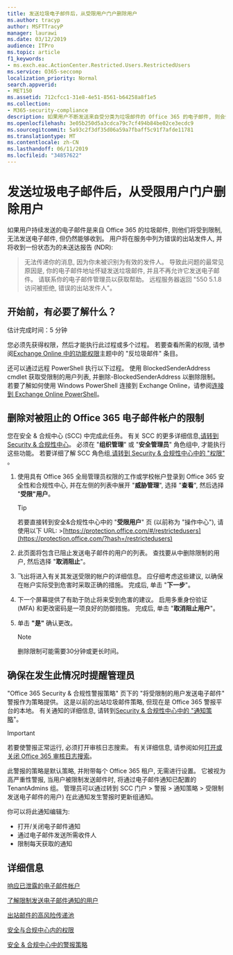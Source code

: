 ```yaml
---
title: 发送垃圾电子邮件后，从受限用户门户删除用户
ms.author: tracyp
author: MSFTTracyP
manager: laurawi
ms.date: 03/12/2019
audience: ITPro
ms.topic: article
f1_keywords:
- ms.exch.eac.ActionCenter.Restricted.Users.RestrictedUsers
ms.service: O365-seccomp
localization_priority: Normal
search.appverid:
- MET150
ms.assetid: 712cfcc1-31e8-4e51-8561-b64258a8f1e5
ms.collection:
- M365-security-compliance
description: 如果用户不断发送来自受分类为垃圾邮件的 Office 365 的电子邮件, 则会受到限制, 无法发送更多的邮件。
ms.openlocfilehash: 3e05b250d5a3cdca79c7cf494b84be02ce3ecdc9
ms.sourcegitcommit: 5a93c2f3df35d06a59a7fbaff5c91f7afde11781
ms.translationtype: MT
ms.contentlocale: zh-CN
ms.lasthandoff: 06/11/2019
ms.locfileid: "34857622"
---
```

# <a name="removing-a-user-from-the-restricted-users-portal-after-sending-spam-email"></a>发送垃圾电子邮件后，从受限用户门户删除用户

如果用户持续发送的电子邮件是来自 Office 365 的垃圾邮件, 则他们将受到限制, 无法发送电子邮件, 但仍然能够收到。 用户将在服务中列为错误的出站发件人, 并将收到一份状态为的未送达报告 (NDR):

> 无法传递你的消息, 因为你未被识别为有效的发件人。 导致此问题的最常见原因是, 你的电子邮件地址怀疑发送垃圾邮件, 并且不再允许它发送电子邮件。  请联系你的电子邮件管理员以获取帮助。 远程服务器返回 "550 5.1.8 访问被拒绝, 错误的出站发件人"。

## <a name="what-do-you-need-to-know-before-you-begin"></a>开始前，有必要了解什么？
<a name="sectionSection0"> </a>

估计完成时间：5 分钟
  
您必须先获得权限，然后才能执行此过程或多个过程。 若要查看所需的权限, 请参阅[Exchange Online 中的功能权限](http://technet.microsoft.com/library/15073ce1-0917-403b-8839-02a2ebc96e16.aspx)主题中的 "反垃圾邮件" 条目。

还可以通过远程 PowerShell 执行以下过程。 使用 BlockedSenderAddress cmdlet 获取受限制的用户列表, 并删除-BlockedSenderAddress 以删除限制。 若要了解如何使用 Windows PowerShell 连接到 Exchange Online，请参阅[连接到 Exchange Online PowerShell](https://go.microsoft.com/fwlink/p/?linkid=396554)。

## <a name="remove-restrictions-for-a-blocked-office-365-email-account"></a>删除对被阻止的 Office 365 电子邮件帐户的限制

您在安全 & 合规中心 (SCC) 中完成此任务。 有关 SCC 的更多详细信息,[请转到 Security & 合规性中心](go-to-the-securitycompliance-center.md)。 必须在 "**组织管理**" 或 "**安全管理员**" 角色组中, 才能执行这些功能。 若要详细了解 SCC 角色组,[请转到 Security & 合规性中心中的 "权限"](permissions-in-the-security-and-compliance-center.md) 。

1. 使用具有 Office 365 全局管理员权限的工作或学校帐户登录到 Office 365 安全性和合规性中心, 并在左侧的列表中展开 "**威胁管理**", 选择 "**查看**", 然后选择 "**受限"用户**。
    
    > [!TIP]
    > 若要直接转到安全&amp;合规性中心中的 "**受限用户**" 页 (以前称为 "操作中心"), 请使用以下 URL: >[https://protection.office.com/#/restrictedusers](https://protection.office.com/?hash=/restrictedusers)

2. 此页面将包含已阻止发送电子邮件的用户的列表。  查找要从中删除限制的用户, 然后选择 "**取消阻止**"。

3. 飞出将进入有关其发送受限的帐户的详细信息。 应仔细考虑这些建议, 以确保在帐户实际受到危害时采取正确的措施。 完成后, 单击 "**下一步**"。

4. 下一个屏幕提供了有助于防止将来受到危害的建议。 启用多重身份验证 (MFA) 和更改密码是一项良好的防御措施。 完成后, 单击 "**取消阻止用户**"。

5. 单击 **"是"** 确认更改。

    > [!NOTE]
    > 删除限制可能需要30分钟或更长时间。 

## <a name="making-sure-admins-are-alerted-when-this-happens"></a>确保在发生此情况时提醒管理员

"Office 365 Security & 合规性警报策略" 页下的 "将受限制的用户发送电子邮件" 警报作为策略提供。 这是以前的出站垃圾邮件策略, 但现在是 Office 365 警报平台的本地。 有关通知的详细信息, 请转到[Security & 合规性中心中的 "通知策略](alert-policies.md)"。

> [!IMPORTANT]
> 若要使警报正常运行, 必须打开审核日志搜索。 有关详细信息, 请参阅如何[打开或关闭 Office 365 审核日志搜索](turn-audit-log-search-on-or-off.md)。

此警报的策略是默认策略, 并附带每个 Office 365 租户, 无需进行设置。 它被视为高严重性警报, 当用户被限制发送邮件时, 将通过电子邮件通知已配置的 TenantAdmins 组。 管理员可以通过转到 SCC 门户 > 警报 > 通知策略 > 受限制发送电子邮件的用户) 在此通知发生警报时更新组通知。

你可以将此通知编辑为:
- 打开/关闭电子邮件通知
- 通过电子邮件发送所需收件人
- 限制每天获取的通知

## <a name="for-more-information"></a>详细信息

[响应已泄露的电子邮件帐户](responding-to-a-compromised-email-account.md)

[了解限制发送电子邮件通知的用户](https://docs.microsoft.com/en-us/office365/securitycompliance/alert-policies)

[出站邮件的高风险传递池](high-risk-delivery-pool-for-outbound-messages.md)

[安全与合规中心内的权限](permissions-in-the-security-and-compliance-center.md)

[安全 & 合规中心中的警报策略](https://docs.microsoft.com/en-us/office365/securitycompliance/alert-policies)
